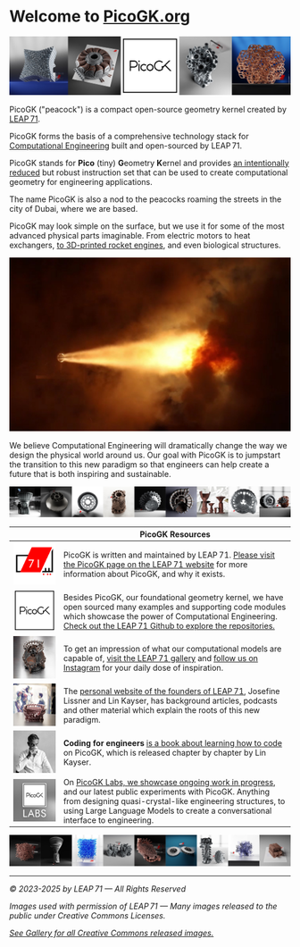 # Welcome to [PicoGK.org](https://picogk.org)

![picogk](images/PicoGK_org_Logo.jpeg)

PicoGK ("peacock") is a compact open-source geometry kernel created by [LEAP 71](https://leap71.com/).

PicoGK forms the basis of a comprehensive technology stack for [Computational Engineering](https://leap71.com/computationalengineering/) built and open-sourced by LEAP 71.

PicoGK stands for **Pico** (tiny) **G**eometry **K**ernel and provides [an intentionally reduced](https://jlk.ae/2023/12/06/the-power-of-reduced-instruction-sets/) but robust instruction set that can be used to create computational geometry for engineering applications. 

The name PicoGK is also a nod to the peacocks roaming the streets in the city of Dubai, where we are based.

PicoGK may look simple on the surface, but we use it for some of the most advanced physical parts imaginable. From electric motors to heat exchangers, [to 3D-printed rocket engines](https://leap71.com/rp/), and even biological structures.

![Hot fire of 3D-printed aerospike rocket engine](images/aerospike-hotfire.jpg)

We believe Computational Engineering will dramatically change the way we design the physical world around us. Our goal with PicoGK is to jumpstart the transition to this new paradigm so that engineers can help create a future that is both inspiring and sustainable.

![examples](images/examples.jpg)

|                                                  | PicoGK Resources                                             |
| ------------------------------------------------ | ------------------------------------------------------------ |
| ![LEAP71_icon](images/LEAP71_icon.png)           | PicoGK is written and maintained by LEAP 71. [Please visit the PicoGK page on the LEAP 71 website](https://leap71.com/PicoGK/) for more information about PicoGK, and why it exists. |
| ![PicoGK_sm](images/PicoGK_sm.png)               | Besides PicoGK, our foundational geometry kernel, we have open sourced many examples and supporting code modules which showcase the power of Computational Engineering. [Check out the LEAP 71 Github to explore the repositories.](https://github.com/leap71) |
| ![aerospike](images/aerospike.jpg)               | To get an impression of what our computational models are capable of, [visit the LEAP 71 gallery](https://leap71.com/gallery/) and [follow us on Instagram](https://www.instagram.com/leap.71/) for your daily dose of inspiration. |
| ![jlk](images/jlk.jpg)                           | The [personal website of the founders of LEAP 71](https://jlk.ae/), Josefine Lissner and Lin Kayser, has background articles, podcasts and other material which explain the roots of this new paradigm. |
| ![Coding](images/Coding.jpg)                     | **Coding for engineers** [is a book about learning how to code](coding-for-engineers/) on PicoGK, which is released chapter by chapter by Lin Kayser. |
| ![PicoGK_Labs_Icon](images/PicoGK_Labs_Icon.jpg) | On [PicoGK Labs, we showcase ongoing work in progress](labs/README.md), and our latest public experiments with PicoGK. Anything from designing quasi-crystal-like engineering structures, to using Large Language Models to create a conversational interface to engineering. |

![examples2](images/examples2.jpg)

------

*© 2023-2025 by LEAP 71 — All Rights Reserved*

*Images used with permission of LEAP 71 — Many images released to the public under Creative Commons Licenses.*

*[See Gallery for all Creative Commons released images.](Gallery.md)*

